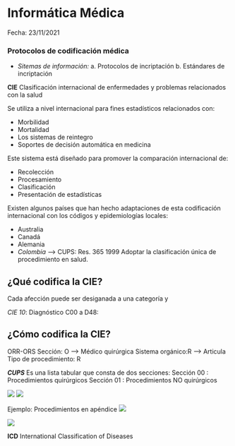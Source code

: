 # Informática Médica

Fecha: 23/11/2021

### Protocolos de codificación médica

* *Sitemas de información:*
a. Protocolos de incriptación
b. Estándares de incriptación


**CIE**
Clasificación internacional de enfermedades y problemas relacionados con la salud

Se utiliza a nivel internacional para fines estadísticos relacionados con:
- Morbilidad
- Mortalidad
- Los sistemas de reintegro
- Soportes de decisión automática en medicina

Este sistema está diseñado para promover la comparación internacional de:

- Recolección
- Procesamiento
- Clasificación
- Presentación de estadísticas

Existen algunos países que han hecho adaptaciones de esta codificación internacional con los códigos y epidemiologías locales:
-  Australia
- Canadá
- Alemania
- *Colombia* --> CUPS: Res. 365 1999
Adoptar la clasificación única de procedimiento en salud. 

## ¿Qué codifica la CIE?

Cada afección puede ser desiganada a una categoría y 

*CIE 10*: Diagnóstico
C00 a D48: 

## ¿Cómo codifica la CIE?

ORR-ORS
Sección: O --> Médico quirúrgica
Sistema orgánico:R --> Articula
Tipo de procedimiento: R

***CUPS***
Es una lista tabular que consta de dos secciones:
Sección 00 : Procedimientos quirúrgicos 
Sección 01 : Procedimientos NO quirúrgicos 

![](cups.png)
![]("tablacups".png)

Ejemplo: Procedimientos en apéndice
![](cupsapendice.png)


![](Diagnosticos.png)




**ICD**
International Classification of Diseases 

